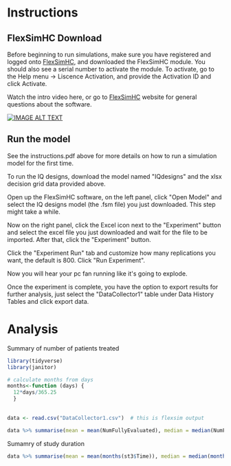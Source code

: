 # Instructions

## FlexSimHC Download

Before beginning to run simulations, make sure you have registered and logged onto [FlexSimHC](https://flexsim.com/clinical-trials), and downloaded the FlexSimHC module. You should also see a serial number to activate the module. To activate, go to the Help menu -> Liscence Activation, and provide the Activation ID and click Activate. 

Watch the intro video here, or go to [FlexSimHC](https://flexsim.com/clinical-trials) website for general questions about the software.

[![IMAGE ALT TEXT](http://img.youtube.com/vi/oAgYD6WnWis/0.jpg)](https://www.youtube.com/watch?v=oAgYD6WnWis "Video Title")


## Run the model

See the instructions.pdf above for more details on how to run a simulation model for the first time. 

To run the IQ designs, download the model named "IQdesigns" and the xlsx decision grid data provided above. 

Open up the FlexSimHC software, on the left panel, click "Open Model" and select the IQ designs model (the .fsm file) you just downloaded. This step might take a while.

Now on the right panel, click the Excel icon next to the "Experiment" button and select the excel file you just downloaded and wait for the file to be imported. After that, click the "Experiment" button. 

Click the "Experiment Run" tab and customize how many replications you want, the default is 800. Click "Run Experiment". 

Now you will hear your pc fan running like it's going to explode. 

Once the experiment is complete, you have the option to export results for further analysis, just select the "DataCollector1" table under Data History Tables and click export data. 

# Analysis

Summary of number of patients treated


```R
library(tidyverse)
library(janitor)

# calculate months from days
months<-function (days) {
  12*days/365.25
  }
  
  
data <- read.csv("DataCollector1.csv")  # this is flexsim output

data %>% summarise(mean = mean(NumFullyEvaluated), median = median(NumFullyEvaluated), range = range(NumFullyEvaluated))

```

Sumamry of study duration

```R
data %>% summarise(mean = mean(months(st3$Time)), median = median(months(st3$Time)), range= range(months(st3$Time)))
```






